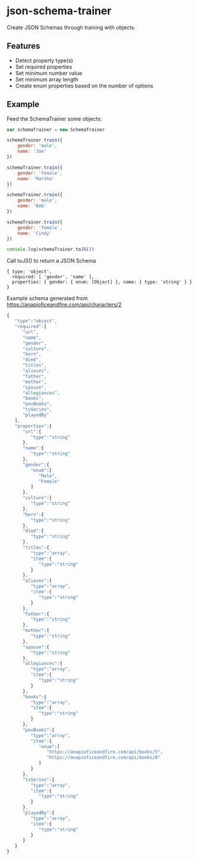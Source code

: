 # json-schema-trainer

Create JSON Schemas through training with objects.

## Features

* Detect property type(s)
* Set required properties
* Set minimum number value
* Set minimum array length
* Create enum properties based on the number of options

## Example

Feed the SchemaTrainer some objects:

```javascript
var schemaTrainer = new SchemaTrainer

schemaTrainer.train({
	gender: 'male',
	name: 'Joe'
})

schemaTrainer.train({
	gender: 'female',
	name: 'Martha'
})

schemaTrainer.train({
	gender: 'male',
	name: 'Bob'
})

schemaTrainer.train({
	gender: 'female',
	name: 'Cindy'
})

console.log(schemaTrainer.toJS())
```

Call toJS() to return a JSON Schema

```
{ type: 'object',
  required: [ 'gender', 'name' ],
  properties: { gender: { enum: [Object] }, name: { type: 'string' } } }
```

Example schema generated from https://anapioficeandfire.com/api/characters/2

```javascript
{
   "type":"object",
   "required":[
      "url",
      "name",
      "gender",
      "culture",
      "born",
      "died",
      "titles",
      "aliases",
      "father",
      "mother",
      "spouse",
      "allegiances",
      "books",
      "povBooks",
      "tvSeries",
      "playedBy"
   ],
   "properties":{
      "url":{
         "type":"string"
      },
      "name":{
         "type":"string"
      },
      "gender":{
         "enum":[
            "Male",
            "Female"
         ]
      },
      "culture":{
         "type":"string"
      },
      "born":{
         "type":"string"
      },
      "died":{
         "type":"string"
      },
      "titles":{
         "type":"array",
         "item":{
            "type":"string"
         }
      },
      "aliases":{
         "type":"array",
         "item":{
            "type":"string"
         }
      },
      "father":{
         "type":"string"
      },
      "mother":{
         "type":"string"
      },
      "spouse":{
         "type":"string"
      },
      "allegiances":{
         "type":"array",
         "item":{
            "type":"string"
         }
      },
      "books":{
         "type":"array",
         "item":{
            "type":"string"
         }
      },
      "povBooks":{
         "type":"array",
         "item":{
            "enum":[
               "https://anapioficeandfire.com/api/books/5",
               "https://anapioficeandfire.com/api/books/8"
            ]
         }
      },
      "tvSeries":{
         "type":"array",
         "item":{
            "type":"string"
         }
      },
      "playedBy":{
         "type":"array",
         "item":{
            "type":"string"
         }
      }
   }
}
```